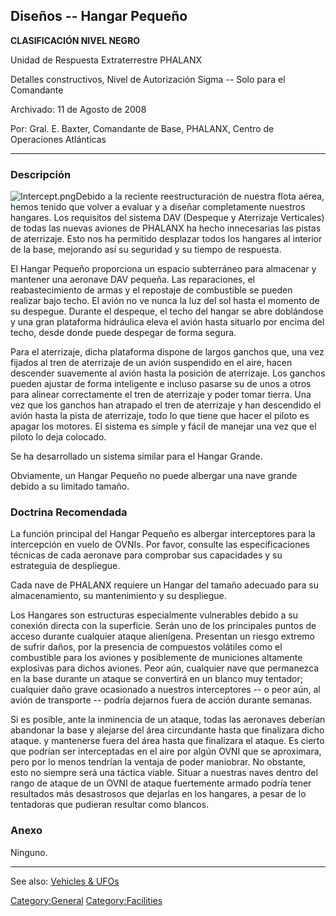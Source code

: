 ## Diseños -- Hangar Pequeño

**CLASIFICACIÓN NIVEL NEGRO**

Unidad de Respuesta Extraterrestre PHALANX

Detalles constructivos, Nivel de Autorización Sigma -- Solo para el
Comandante

Archivado: 11 de Agosto de 2008

Por: Gral. E. Baxter, Comandante de Base, PHALANX, Centro de Operaciones
Atlánticas

------------------------------------------------------------------------

### Descripción

![](Intercept.png "Intercept.png")Debido a la reciente reestructuración
de nuestra flota aérea, hemos tenido que volver a evaluar y a diseñar
completamente nuestros hangares. Los requisitos del sistema DAV
(Despeque y Aterrizaje Verticales) de todas las nuevas aviones de
PHALANX ha hecho innecesarias las pistas de aterrizaje. Esto nos ha
permitido desplazar todos los hangares al interior de la base, mejorando
así su seguridad y su tiempo de respuesta.

El Hangar Pequeño proporciona un espacio subterráneo para almacenar y
mantener una aeronave DAV pequeña. Las reparaciones, el reabastecimiento
de armas y el repostaje de combustible se pueden realizar bajo techo. El
avión no ve nunca la luz del sol hasta el momento de su despegue.
Durante el despeque, el techo del hangar se abre doblándose y una gran
plataforma hidráulica eleva el avión hasta situarlo por encima del
techo, desde donde puede despegar de forma segura.

Para el aterrizaje, dicha plataforma dispone de largos ganchos que, una
vez fijados al tren de aterrizaje de un avión suspendido en el aire,
hacen descender suavemente al avión hasta la posición de aterrizaje. Los
ganchos pueden ajustar de forma inteligente e incluso pasarse su de unos
a otros para alinear correctamente el tren de aterrizaje y poder tomar
tierra. Una vez que los ganchos han atrapado el tren de aterrizaje y han
descendido el avión hasta la pista de aterrizaje, todo lo que tiene que
hacer el piloto es apagar los motores. El sistema es simple y fácil de
manejar una vez que el piloto lo deja colocado.

Se ha desarrollado un sistema similar para el Hangar Grande.

Obviamente, un Hangar Pequeño no puede albergar una nave grande debido a
su limitado tamaño.

### Doctrina Recomendada

La función principal del Hangar Pequeño es albergar interceptores para
la intercepción en vuelo de OVNIs. Por favor, consulte las
especificaciones técnicas de cada aeronave para comprobar sus
capacidades y su estrateguia de despliegue.

Cada nave de PHALANX requiere un Hangar del tamaño adecuado para su
almacenamiento, su mantenimiento y su despliegue.

Los Hangares son estructuras especialmente vulnerables debido a su
conexión directa con la superficie. Serán uno de los principales puntos
de acceso durante cualquier ataque alienígena. Presentan un riesgo
extremo de sufrir daños, por la presencia de compuestos volátiles como
el combustible para los aviones y posiblemente de municiones altamente
explosivas para dichos aviones. Peor aún, cualquier nave que permanezca
en la base durante un ataque se convertirá en un blanco muy tentador;
cualquier daño grave ocasionado a nuestros interceptores -- o peor aún,
al avión de transporte -- podría dejarnos fuera de acción durante
semanas.

Si es posible, ante la inminencia de un ataque, todas las aeronaves
deberían abandonar la base y alejarse del área circundante hasta que
finalizara dicho ataque. y mantenerse fuera del área hasta que
finalizara el ataque. Es cierto que podrían ser interceptadas en el aire
por algún OVNI que se aproximara, pero por lo menos tendrían la ventaja
de poder maniobrar. No obstante, esto no siempre será una táctica
viable. Situar a nuestras naves dentro del rango de ataque de un OVNI de
ataque fuertemente armado podría tener resultados más desastrosos que
dejarlas en los hangares, a pesar de lo tentadoras que pudieran resultar
como blancos.

### Anexo

Ninguno.

------------------------------------------------------------------------

See also: [Vehicles & UFOs](Vehicles_&_UFOs "wikilink")

[Category:General](Category:General "wikilink")
[Category:Facilities](Category:Facilities "wikilink")